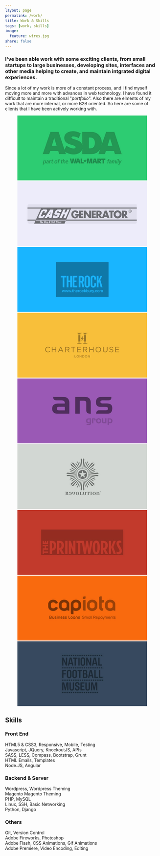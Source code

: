```yaml
---
layout: page
permalink: /work/
title: Work & Skills
tags: [work, skills]
image:
  feature: wires.jpg
share: false
---
```


### I've been able work with some exciting clients, from small startups to large businesses, developing sites, interfaces and other media helping to create, and maintain intgrated digital experiences. 

Since a lot of my work is more of a constant process, and I find myself moving more and more with advances in web technology. I have found it difficult to maintain a traditional "*portfolio*". Also there are elments of my work that are more internal, or more B2B oriented. So here are some of clients that I have been actively working with.   

<figure class="third">
	<img src="/images/asda.jpg" alt="Asda">
	<img src="/images/cash-generator.jpg" alt="Cash Generator">
	<img src="/images/the-rock.jpg" alt="The Rock">
	<img src="/images/charterhouse.jpg" alt="Charterhouse">
	<img src="/images/ans.jpg" alt="ANS Group">
	<img src="/images/revolution.jpg" alt="Revolution">
	<img src="/images/printworks.jpg" alt="The Printworks">
	<img src="/images/capiota.jpg" alt="Capiota">
	<img src="/images/national-football-museum.jpg" alt="National Football Museum">
</figure>

## Skills

### Front End

<div id="bar-1" class="bar-main-container emerald">
	<span class="bar-title">HTML5 &amp; CSS3, Responsive, Mobile, Testing</span>
    <div class="wrap">
      <div class="bar-percentage" data-percentage="98"></div>
      <div class="bar-container">
        <div class="bar"></div>
      </div>
    </div>
</div>

<div id="bar-2" class="bar-main-container emerald">
	<span class="bar-title">Javascript, JQuery, KnockoutJS, APIs</span>
    <div class="wrap">
      <div class="bar-percentage" data-percentage="85"></div>
      <div class="bar-container">
        <div class="bar"></div>
      </div>
    </div>
</div>

<div id="bar-3" class="bar-main-container emerald">
	<span class="bar-title">SASS, LESS, Compass, Bootstrap, Grunt</span>
    <div class="wrap">
      <div class="bar-percentage" data-percentage="90"></div>
      <div class="bar-container">
        <div class="bar"></div>
      </div>
    </div>
</div>

<div id="bar-4" class="bar-main-container emerald">
	<span class="bar-title">HTML Emails, Templates</span>
    <div class="wrap">
      <div class="bar-percentage" data-percentage="90"></div>
      <div class="bar-container">
        <div class="bar"></div>
      </div>
    </div>
</div>

<div id="bar-5" class="bar-main-container emerald">
	<span class="bar-title">Node.JS, Angular</span>
    <div class="wrap">
      <div class="bar-percentage" data-percentage="30"></div>
      <div class="bar-container">
        <div class="bar"></div>
      </div>
    </div>
</div>

### Backend & Server

<div id="bar-6" class="bar-main-container emerald">
	<span class="bar-title">Wordpress, Wordpress Theming</span>
    <div class="wrap">
      <div class="bar-percentage" data-percentage="95"></div>
      <div class="bar-container">
        <div class="bar"></div>
      </div>
    </div>
</div>

<div id="bar-7" class="bar-main-container emerald">
	<span class="bar-title">Magento Magento Theming</span>
    <div class="wrap">
      <div class="bar-percentage" data-percentage="75"></div>
      <div class="bar-container">
        <div class="bar"></div>
      </div>
    </div>
</div>

<div id="bar-7" class="bar-main-container emerald">
	<span class="bar-title">PHP, MySQL</span>
    <div class="wrap">
      <div class="bar-percentage" data-percentage="60"></div>
      <div class="bar-container">
        <div class="bar"></div>
      </div>
    </div>
</div>

<div id="bar-8" class="bar-main-container emerald">
	<span class="bar-title">Linux, SSH, Basic Networking</span>
    <div class="wrap">
      <div class="bar-percentage" data-percentage="80"></div>
      <div class="bar-container">
        <div class="bar"></div>
      </div>
    </div>
</div>

<div id="bar-9" class="bar-main-container emerald">
  <span class="bar-title">Python, Django</span>
    <div class="wrap">
      <div class="bar-percentage" data-percentage="30"></div>
      <div class="bar-container">
        <div class="bar"></div>
      </div>
    </div>
</div>

### Others

<div id="bar-10" class="bar-main-container emerald">
	<span class="bar-title">Git, Version Control</span>
    <div class="wrap">
      <div class="bar-percentage" data-percentage="85"></div>
      <div class="bar-container">
        <div class="bar"></div>
      </div>
    </div>
</div>

<div id="bar-11" class="bar-main-container emerald">
	<span class="bar-title">Adobe Fireworks, Photoshop</span>
    <div class="wrap">
      <div class="bar-percentage" data-percentage="90"></div>
      <div class="bar-container">
        <div class="bar"></div>
      </div>
    </div>
</div>

<div id="bar-12" class="bar-main-container emerald">
	<span class="bar-title">Adobe Flash, CSS Animations, Gif Animations</span>
    <div class="wrap">
      <div class="bar-percentage" data-percentage="75"></div>
      <div class="bar-container">
        <div class="bar"></div>
      </div>
    </div>
</div>

<div id="bar-13" class="bar-main-container emerald">
	<span class="bar-title">Adobe Premiere, Video Encoding, Editing</span>
    <div class="wrap">
      <div class="bar-percentage" data-percentage="50"></div>
      <div class="bar-container">
        <div class="bar"></div>
      </div>
    </div>
</div>